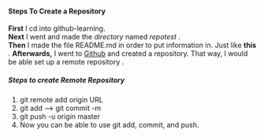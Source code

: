 #### Steps To Create a Repository
**First** I cd into github-learning.  
**Next** I went and made the _directory_ named _repotest_ .  
**Then** I made the file README.md in order to put information in. Just like **this** . 
**Afterwards,** I went to [Github](https://github.com/) and created a repository. That way, I would be able set up a remote repository .   
##### Steps to create Remote Repository
1. git remote add origin URL
2. git add --> git commit -m
3. git push -u origin master
4. Now you can be able to use git add, commit, and push.

